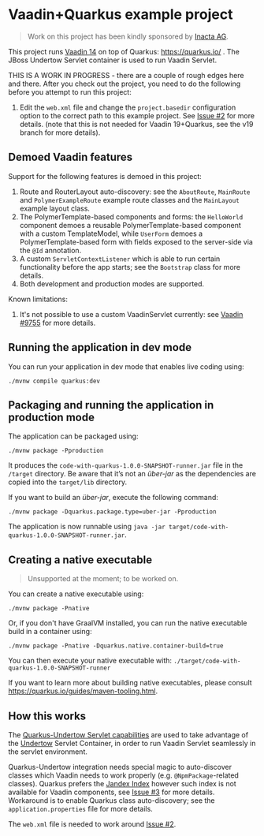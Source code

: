 # Vaadin+Quarkus example project

> Work on this project has been kindly sponsored by [Inacta AG](https://inacta.ch).

This project runs [Vaadin 14](https://vaadin.com/) on top of Quarkus: https://quarkus.io/ .
The JBoss Undertow Servlet container is used to run Vaadin Servlet.

THIS IS A WORK IN PROGRESS - there are a couple of rough edges here and there. After
you check out the project, you need to do the following before
you attempt to run this project:

1. Edit the `web.xml` file and change
   the `project.basedir` configuration option to the correct path to this example project.
   See [Issue #2](https://github.com/mvysny/vaadin-quarkus/issues/2) for more details.
   (note that this is not needed for Vaadin 19+Quarkus, see the v19 branch for more details).

## Demoed Vaadin features

Support for the following features is demoed in this project:

1. Route and RouterLayout auto-discovery: see the `AboutRoute`, `MainRoute` and `PolymerExampleRoute` example route classes
   and the `MainLayout` example layout class.
2. The PolymerTemplate-based components and forms: the `HelloWorld` component
   demoes a reusable PolymerTemplate-based component with a custom TemplateModel, while `UserForm` demoes
   a PolymerTemplate-based form with fields exposed to the server-side via the `@Id` annotation.
3. A custom `ServletContextListener` which is able to run certain functionality before the app
   starts; see the `Bootstrap` class for more details.
4. Both development and production modes are supported.

Known limitations:

1. It's not possible to use a custom VaadinServlet currently: see [Vaadin #9755](https://github.com/vaadin/flow/issues/9755)
   for more details.

## Running the application in dev mode

You can run your application in dev mode that enables live coding using:
```shell script
./mvnw compile quarkus:dev
```

## Packaging and running the application in production mode

The application can be packaged using:
```shell script
./mvnw package -Pproduction
```
It produces the `code-with-quarkus-1.0.0-SNAPSHOT-runner.jar` file in the `/target` directory.
Be aware that it’s not an _über-jar_ as the dependencies are copied into the `target/lib` directory.

If you want to build an _über-jar_, execute the following command:
```shell script
./mvnw package -Dquarkus.package.type=uber-jar -Pproduction
```

The application is now runnable using `java -jar target/code-with-quarkus-1.0.0-SNAPSHOT-runner.jar`.

## Creating a native executable

> Unsupported at the moment; to be worked on.

You can create a native executable using: 
```shell script
./mvnw package -Pnative
```

Or, if you don't have GraalVM installed, you can run the native executable build in a container using: 
```shell script
./mvnw package -Pnative -Dquarkus.native.container-build=true
```

You can then execute your native executable with: `./target/code-with-quarkus-1.0.0-SNAPSHOT-runner`

If you want to learn more about building native executables, please consult https://quarkus.io/guides/maven-tooling.html.

## How this works

The [Quarkus-Undertow Servlet capabilities](https://quarkus.io/guides/http-reference#servlet-config)
are used to take advantage of the [Undertow](https://undertow.io/) Servlet Container,
in order to run Vaadin Servlet seamlessly in the servlet environment.

Quarkus-Undertow integration needs special magic to auto-discover classes which Vaadin needs
to work properly (e.g. `@NpmPackage`-related classes). Quarkus prefers the [Jandex Index](https://quarkus.io/guides/cdi-reference)
however such index is not available for Vaadin components, see [Issue #3](https://github.com/mvysny/vaadin-quarkus/issues/3)
for more details. Workaround is to enable Quarkus class auto-discovery; see the `application.properties`
file for more details.

The `web.xml` file is needed to work around [Issue #2](https://github.com/mvysny/vaadin-quarkus/issues/2).
